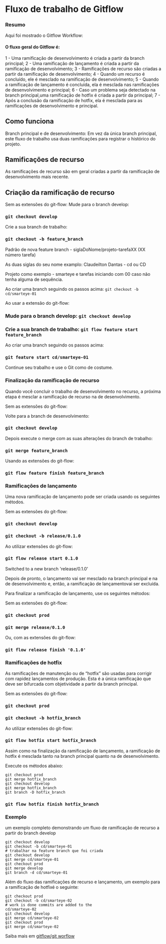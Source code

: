 # Fluxo de trabalho de Gitflow

### Resumo

Aqui foi mostrado o Gitflow Workflow:

#### O fluxo geral do Gitflow é:

1 - Uma ramificação de desenvolvimento é criada a partir da branch principal;
2 - Uma ramificação de lançamento é criada a partir da ramificação de desenvolvimento;
3 - Ramificações de recurso são criadas a partir da ramificação de desenvolvimento;
4 - Quando um recurso é concluído, ele é mesclado na ramificação de desenvolvimento;
5 - Quando a ramificação de lançamento é concluída, ela é mesclada nas ramificações de desenvolvimento e principal;
6 - Caso um problema seja detectado na branch principal,uma ramificação de hotfix é criada a partir da principal;
7 - Após a conclusão da ramificação de hotfix, ela é mesclada para as ramificações de desenvolvimento e principal.

## Como funciona

Branch principal e de desenvolvimento:
Em vez da única branch principal, este fluxo de trabalho usa duas ramificações para registrar o histórico do projeto.

## Ramificações de recurso

As ramificações de recurso são em geral criadas a partir da ramificação de desenvolvimento mais recente.

## Criação da ramificação de recurso

Sem as extensões do git-flow:
Mude para o branch develop:

### `git checkout develop`

Crie a sua branch de trabalho:

### `git checkout -b feature_branch`

Padrão de nova feature branch - siglaDoNome/projeto-tarefaXX (XX número tarefa)

As duas siglas do seu nome examplo: Claudeilton Dantas - cd ou CD

Projeto como exemplo - smarteye e tarefas iniciando com 00 caso não tenha alguma de sequência.

Ao criar uma branch seguindo os passos acima: `git checkout -b cd/smarteye-01`

Ao usar a extensão do git-flow:

### Mude para o branch develop: `git checkout develop`

### Crie a sua branch de trabalho: `git flow feature start feature_branch`

Ao criar uma branch seguindo os passos acima:

### `git feature start cd/smarteye-01`

Continue seu trabalho e use o Git como de costume.

### Finalização da ramificação de recurso

Quando você concluir o trabalho de desenvolvimento no recurso, a próxima etapa é mesclar a ramificação de recurso na de desenvolvimento.

Sem as extensões do git-flow:

Volte para a branch de desenvolvimento:

### `git checkout develop`

Depois execute o merge com as suas alterações do branch de trabalho:

### `git merge feature_branch`

Usando as extensões do git-flow:

### `git flow feature finish feature_branch`

### Ramificações de lançamento

Uma nova ramificação de lançamento pode ser criada usando os seguintes métodos.

Sem as extensões do git-flow:

### `git checkout develop`

### `git checkout -b release/0.1.0`

Ao utilizar extensões do git-flow:

### `git flow release start 0.1.0`

Switched to a new branch 'release/0.1.0'

Depois de pronto, o lançamento vai ser mesclado na branch principal e na de desenvolvimento e, então, a ramificação de lançamentovai ser excluída.

Para finalizar a ramificação de lançamento, use os seguintes métodos:

Sem as extensões do git-flow:

### `git checkout prod`

### `git merge release/0.1.0`

Ou, com as extensões do git-flow:

### `git flow release finish '0.1.0'`

### Ramificações de hotfix

As ramificações de manutenção ou de “hotfix” são usadas para corrigir com rapidez lançamentos de produção.
Esta é a única ramificação que deve ser bifurcada com objetividade a partir da branch principal.

Sem as extensões do git-flow:

### `git checkout prod`

### `git checkout -b hotfix_branch`

Ao utilizar extensões do git-flow:

### `git flow hotfix start hotfix_branch`

Assim como na finalização da ramificação de lançamento, a ramificação de hotfix é mesclada tanto na branch principal quanto na de desenvolvimento.

Execute os métodos abaixo:

```
git checkout prod
git merge hotfix_branch
git checkout develop
git merge hotfix_branch
git branch -D hotfix_branch
```

### `git flow hotfix finish hotfix_branch`

### Exemplo

um exemplo completo demonstrando um fluxo de ramificação de recurso a partir do branch develop

```
git checkout develop
git checkout -b cd/smarteye-01
# trabalhar na feature branch que foi criada
git checkout develop
git merge cd/smarteye-01
git checkout prod
git merge develop
git branch -d cd/smarteye-01
```

Além do fluxo das ramificações de recurso e lançamento, um exemplo para a ramificação de hotfixé o seguinte:

```
git checkout prod
git checkout -b cd/smarteye-02
# work is done commits are added to the
cd/smarteye-02
git checkout develop
git merge cd/smarteye-02
git checkout prod
git merge cd/smarteye-02
```

Saiba mais em [gitflow/git worflow](https://www.atlassian.com/br/git/tutorials/comparing-workflows/gitflow-workflow)
